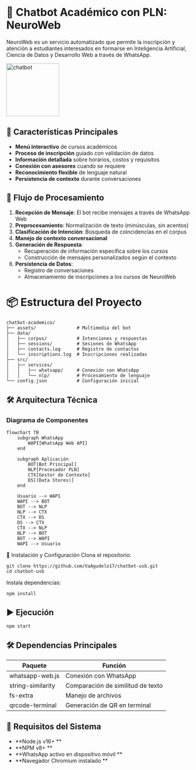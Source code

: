 # 🤖 Chatbot Académico con PLN: NeuroWeb

NeuroWeb es un servicio automatizado que permite la inscripción y atención a estudiantes interesados en formarse en Inteligencia Artificial, Ciencia de Datos y Desarrollo Web a través de WhatsApp.

<img src="https://github.com/user-attachments/assets/59a7dc4c-9d6f-4b9f-b869-61e6d4841445" alt="chatbot" width="140"/>

## 🌟 Características Principales

- **Menú interactivo** de cursos académicos
- **Proceso de inscripción** guiado con validación de datos
- **Información detallada** sobre horarios, costos y requisitos
- **Conexión con asesores** cuando se requiere
- **Reconocimiento flexible** de lenguaje natural
- **Persistencia de contexto** durante conversaciones

## 🔄 Flujo de Procesamiento

1. **Recepción de Mensaje**: El bot recibe mensajes a través de WhatsApp Web
2. **Preprocesamiento**: Normalización de texto (minúsculas, sin acentos)
3. **Clasificación de Intención**: Búsqueda de coincidencias en el corpus
4. **Manejo de contexto conversacional**
5. **Generación de Respuesta**:
   - Recuperación de información específica sobre los cursos
   - Construcción de mensajes personalizados según el contexto
6. **Persistencia de Datos**:
   - Registro de conversaciones
   - Almacenamiento de inscripciones a los cursos de NeuroWeb

# 📦 Estructura del Proyecto

```text
chatbot-academico/
├── assets/               # Multimedia del bot
├── data/
│   ├── corpus/           # Intenciones y respuestas
│   ├── sessions/         # Sesiones de WhatsApp
│   ├── contacts.log      # Registro de contactos
│   └── inscriptions.log  # Inscripciones realizadas
├── src/
│   ├── services/
│   │   ├── whatsapp/     # Conexión con WhatsApp
│   │   └── nlp/          # Procesamiento de lenguaje
└── config.json           # Configuración inicial

```

## 🛠️ Arquitectura Técnica

### Diagrama de Componentes

```mermaid
flowchart TB
    subgraph WhatsApp
        WAPI[WhatsApp Web API]
    end

    subgraph Aplicación
        BOT[Bot Principal]
        NLP[Procesador PLN]
        CTX[Gestor de Contexto]
        DS[(Data Stores)]
    end

    Usuario --> WAPI
    WAPI --> BOT
    BOT --> NLP
    NLP --> CTX
    CTX --> DS
    DS --> CTX
    CTX --> NLP
    NLP --> BOT
    BOT --> WAPI
    WAPI --> Usuario
```
🚀 Instalación y Configuración
Clona el repositorio:
```
git clone https://github.com/VaAgudelo17/chatbot-usb.git
cd chatbot-usb
```
Instala dependencias:
```
npm install
```
## ▶️ Ejecución
```
npm start
```
## 🛠️ Dependencias Principales
| Paquete           | Función                      |
|-------------------|------------------------------|
| whatsapp-web.js    | Conexión con WhatsApp        |
| string-similarity  | Comparación de similitud de texto |
| fs-extra          | Manejo de archivos            |
| qrcode-terminal    | Generación de QR en terminal |

## 📌 Requisitos del Sistema
- **Node.js v16+ **
- **NPM v8+ **
- **WhatsApp activo en dispositivo móvil **
- **Navegador Chromium instalado **


